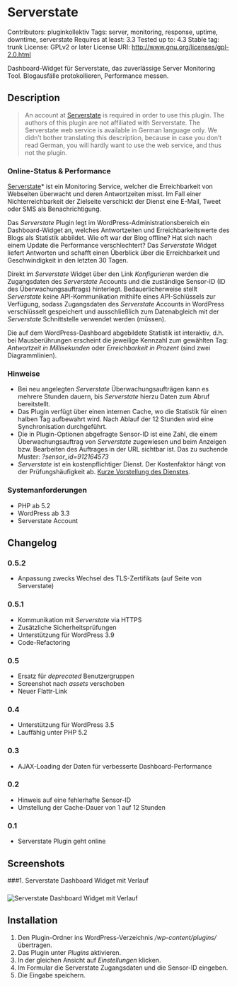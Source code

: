 # Serverstate #
Contributors:      pluginkollektiv
Tags:              server, monitoring, response, uptime, downtime, serverstate
Requires at least: 3.3
Tested up to:      4.3
Stable tag:        trunk
License:           GPLv2 or later
License URI:       http://www.gnu.org/licenses/gpl-2.0.html


Dashboard-Widget für Serverstate, das zuverlässige Server Monitoring Tool. Blogausfälle protokollieren, Performance messen.


## Description ##

> An account at [Serverstate](https://serverstate.de/ "Server Monitoring") is required in order to use this plugin. The authors of this plugin are not affiliated with Serverstate.
> The Serverstate web service is available in German language only. We didn’t bother translating this description, because in case you don’t read German, you will hardly want to use the web service, and thus not the plugin.

### Online-Status & Performance ###
[Serverstate](https://serverstate.de/ "Server Monitoring")* ist ein Monitoring Service, welcher die Erreichbarkeit von Webseiten überwacht und deren Antwortzeiten misst. Im Fall einer Nichterreichbarkeit der Zielseite verschickt der Dienst eine E-Mail, Tweet oder SMS als Benachrichtigung.

Das *Serverstate* Plugin legt im WordPress-Administrationsbereich ein Dashboard-Widget an, welches Antwortzeiten und Erreichbarkeitswerte des Blogs als Statistik abbildet. Wie oft war der Blog offline? Hat sich nach einem Update die Performance verschlechtert? Das *Serverstate* Widget liefert Antworten und schafft einen Überblick über die Erreichbarkeit und Geschwindigkeit in den letzten 30 Tagen.

Direkt im *Serverstate* Widget über den Link *Konfigurieren* werden die Zugangsdaten des *Serverstate* Accounts und die zuständige Sensor-ID (ID des Überwachungsauftrags) hinterlegt. Bedauerlicherweise stellt *Serverstate* keine API-Kommunikation mithilfe eines API-Schlüssels zur Verfügung, sodass Zugangsdaten des *Serverstate* Accounts in WordPress verschlüsselt gespeichert und ausschließlich zum Datenabgleich mit der *Serverstate* Schnittstelle verwendet werden (müssen).

Die auf dem WordPress-Dashboard abgebildete Statistik ist interaktiv, d.h. bei Mausberührungen erscheint die jeweilige Kennzahl zum gewählten Tag: *Antwortzeit in Millisekunden* oder *Erreichbarkeit in Prozent* (sind zwei Diagrammlinien).


### Hinweise ###
- Bei neu angelegten *Serverstate* Überwachungsaufträgen kann es mehrere Stunden dauern, bis *Serverstate* hierzu Daten zum Abruf bereitstellt.
- Das Plugin verfügt über einen internen Cache, wo die Statistik für einen halben Tag aufbewahrt wird. Nach Ablauf der 12 Stunden wird eine Synchronisation durchgeführt.
- Die in Plugin-Optionen abgefragte Sensor-ID ist eine Zahl, die einem Überwachungsauftrag von *Serverstate* zugewiesen und beim Anzeigen bzw. Bearbeiten des Auftrages in der URL sichtbar ist. Das zu suchende Muster: *?sensor_id=912164573*
- *Serverstate* ist ein kostenpflichtiger Dienst. Der Kostenfaktor hängt von der Prüfungshäufigkeit ab. [Kurze Vorstellung des Dienstes](https://plus.google.com/110569673423509816572/posts/hWdRrhWyots).


### Systemanforderungen ###
* PHP ab 5.2
* WordPress ab 3.3
* Serverstate Account


## Changelog ##

### 0.5.2 ###
* Anpassung zwecks Wechsel des TLS-Zertifikats (auf Seite von Serverstate)

### 0.5.1 ###
* Kommunikation mit *Serverstate* via HTTPS
* Zusätzliche Sicherheitsprüfungen
* Unterstützung für WordPress 3.9
* Code-Refactoring

### 0.5 ###
* Ersatz für *deprecated* Benutzergruppen
* Screenshot nach *assets* verschoben
* Neuer Flattr-Link

### 0.4 ###
* Unterstützung für WordPress 3.5
* Lauffähig unter PHP 5.2

### 0.3 ###
* AJAX-Loading der Daten für verbesserte Dashboard-Performance

### 0.2 ###
* Hinweis auf eine fehlerhafte Sensor-ID
* Umstellung der Cache-Dauer von 1 auf 12 Stunden

### 0.1 ###
* Serverstate Plugin geht online


## Screenshots ##

###1. Serverstate Dashboard Widget mit Verlauf
###
![Serverstate Dashboard Widget mit Verlauf](https://ps.w.org/serverstate/assets/screenshot-1.png)


## Installation ##

1. Den Plugin-Ordner ins WordPress-Verzeichnis */wp-content/plugins/* übertragen.
1. Das Plugin unter *Plugins* aktivieren.
1. In der gleichen Ansicht auf *Einstellungen* klicken.
1. Im Formular die Serverstate Zugangsdaten und die Sensor-ID eingeben.
1. Die Eingabe speichern.
